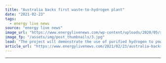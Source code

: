 ```yaml
---
title: "Australia backs first waste-to-hydrogen plant"
date: "2021-02-23"
tags: 
  - energy live news
source: "energy live news"
image_url: "https://www.energylivenews.com/wp-content/uploads/2020/05/shutterstock_712781533.jpg"
image_fp: "/assets/img/post_thumbnails/3.jpg"
lead: "The project will demonstrate the use of purified hydrogen to power a fuel cell vehicle"
article_url: "https://www.energylivenews.com/2021/02/23/australia-backs-first-waste-to-hydrogen-plant/"
---
```


---
